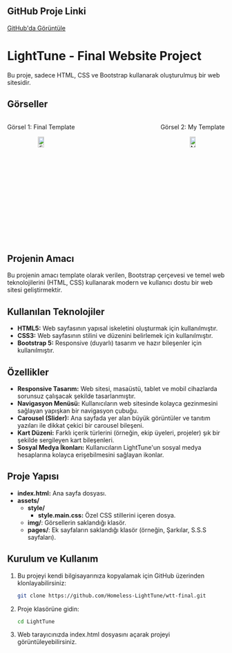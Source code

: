 ## GitHub Proje Linki

[GitHub'da Görüntüle](https://github.com/Homeless-LightTune/wtt-final)


# LightTune - Final Website Project

Bu proje, sadece HTML, CSS ve Bootstrap kullanarak oluşturulmuş bir web sitesidir.

## Görseller

<div align="center" class="row justify-content-center" style="display: flex; justify-content: space-between;">
  <div class="col" style="text-align: center;">
    <p>Görsel 1: Final Template</p>
    <img src="https://i.ibb.co/khQpjf3/Final-Template.jpg" alt="Final Template" border="0" style="width: 30%;"/>
  </div>
  &nbsp; &nbsp; &nbsp; &nbsp;
  <div class="col" style="text-align: center;">
    <p>Görsel 2: My Template</p>
    <img src="https://i.ibb.co/k4tV958/My-Template.png" alt="My Template" border="0" style="width: 30%;"/>
  </div>
</div>

## Projenin Amacı

Bu projenin amacı template olarak verilen, Bootstrap çerçevesi ve temel web teknolojilerini (HTML, CSS) kullanarak modern ve kullanıcı dostu bir web sitesi geliştirmektir.

## Kullanılan Teknolojiler

- **HTML5:** Web sayfasının yapısal iskeletini oluşturmak için kullanılmıştır.
- **CSS3:** Web sayfasının stilini ve düzenini belirlemek için kullanılmıştır.
- **Bootstrap 5:** Responsive (duyarlı) tasarım ve hazır bileşenler için kullanılmıştır.

## Özellikler

- **Responsive Tasarım:** Web sitesi, masaüstü, tablet ve mobil cihazlarda sorunsuz çalışacak şekilde tasarlanmıştır.
- **Navigasyon Menüsü:** Kullanıcıların web sitesinde kolayca gezinmesini sağlayan yapışkan bir navigasyon çubuğu.
- **Carousel (Slider):** Ana sayfada yer alan büyük görüntüler ve tanıtım yazıları ile dikkat çekici bir carousel bileşeni.
- **Kart Düzeni:** Farklı içerik türlerini (örneğin, ekip üyeleri, projeler) şık bir şekilde sergileyen kart bileşenleri.
- **Sosyal Medya İkonları:** Kullanıcıların LightTune'un sosyal medya hesaplarına kolayca erişebilmesini sağlayan ikonlar.

## Proje Yapısı

- **index.html:** Ana sayfa dosyası.
- **assets/**
  - **style/**
    - **style.main.css:** Özel CSS stillerini içeren dosya.
  - **img/**: Görsellerin saklandığı klasör.
  - **pages/**: Ek sayfaların saklandığı klasör (örneğin, Şarkılar, S.S.S sayfaları).

## Kurulum ve Kullanım

1. Bu projeyi kendi bilgisayarınıza kopyalamak için GitHub üzerinden klonlayabilirsiniz:
   ```bash
   git clone https://github.com/Homeless-LightTune/wtt-final.git
   ```

2. Proje klasörüne gidin:
   ```bash
   cd LightTune
   ```
   
3. Web tarayıcınızda index.html dosyasını açarak projeyi görüntüleyebilirsiniz.

